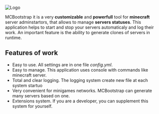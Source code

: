 ![Logo](https://image.ibb.co/kexbmb/cooltext271004839975988.png "Optional title")

MCBootstrap it is a very **customizable** and **powerfull** tool for **minecraft** server adminstartors, that allows to manage **servers statuses**. This application helps to start and stop your servers automaticaly and log their work. An important feature is the ability to generate clones of servers in runtime.

## Features of work
* Easy to use. All settings are in one file _config.yml_.
* Easy to manage. This application uses console with commands like minecraft server.
* Total and clear logging. The logging system create new file at each system startuo
* Very convenient for minigames networks. MCBootstrap can generate many servers based on one.
* Extensions system. If you are a developer, you can supplement this system for yourself.
